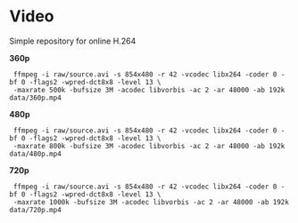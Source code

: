 Video
=====

Simple repository for online H.264

**360p**
```
 ffmpeg -i raw/source.avi -s 854x480 -r 42 -vcodec libx264 -coder 0 -bf 0 -flags2 -wpred-dct8x8 -level 13 \
 -maxrate 500k -bufsize 3M -acodec libvorbis -ac 2 -ar 48000 -ab 192k data/360p.mp4
```

**480p**
```
 ffmpeg -i raw/source.avi -s 854x480 -r 42 -vcodec libx264 -coder 0 -bf 0 -flags2 -wpred-dct8x8 -level 13 \
 -maxrate 800k -bufsize 3M -acodec libvorbis -ac 2 -ar 48000 -ab 192k data/480p.mp4
```

**720p**
```
 ffmpeg -i raw/source.avi -s 854x480 -r 42 -vcodec libx264 -coder 0 -bf 0 -flags2 -wpred-dct8x8 -level 13 \
 -maxrate 1000k -bufsize 3M -acodec libvorbis -ac 2 -ar 48000 -ab 192k data/720p.mp4
```
